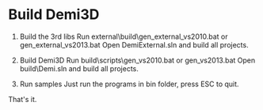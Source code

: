 Build Demi3D
======

1. Build the 3rd libs
Run external\build\gen_external_vs2010.bat or gen_external_vs2013.bat
Open DemiExternal.sln and build all projects.

2. Build Demi3D
Run build\scripts\gen_vs2010.bat or gen_vs2013.bat
Open build\Demi.sln and build all projects.

3. Run samples
Just run the programs in bin folder, press ESC to quit.

That's it.